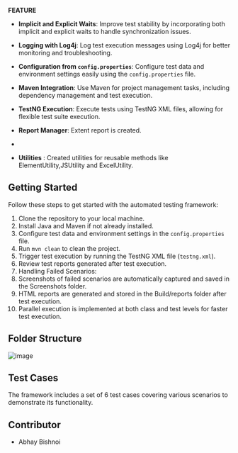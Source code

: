 **FEATURE**

- **Implicit and Explicit Waits**: Improve test stability by incorporating both implicit and explicit waits to handle synchronization issues.

- **Logging with Log4j**: Log test execution messages using Log4j for better monitoring and troubleshooting.

- **Configuration from `config.properties`**: Configure test data and environment settings easily using the `config.properties` file.

- **Maven Integration**: Use Maven for project management tasks, including dependency management and test execution.

- **TestNG Execution**: Execute tests using TestNG XML files, allowing for flexible test suite execution.

- **Report Manager**: Extent report is created.
- 
- **Utilities** : Created utilities for reusable methods like ElementUtility,JSUtility and ExcelUtility.

## Getting Started

Follow these steps to get started with the automated testing framework:

1. Clone the repository to your local machine.
2. Install Java and Maven if not already installed.
3. Configure test data and environment settings in the `config.properties` file.
4. Run `mvn clean` to clean the project.
5. Trigger test execution by running the TestNG XML file (`testng.xml`).
6. Review test reports generated after test execution.
7. Handling Failed Scenarios:
8. Screenshots of failed scenarios are automatically captured and saved in the Screenshots folder.
9. HTML reports are generated and stored in the Build/reports folder after test execution.
10. Parallel execution is implemented at both class and test levels for faster test execution.


## Folder Structure

![image](https://github.com/user-attachments/assets/ded05fd4-14ad-47e6-95d9-73e64f6a4c3e)

## Test Cases

The framework includes a set of 6 test cases covering various scenarios to demonstrate its functionality.

## Contributor

- Abhay Bishnoi


